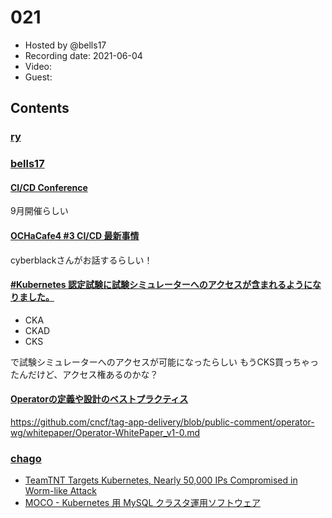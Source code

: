 # 021

- Hosted by @bells17
- Recording date: 2021-06-04
- Video: 
- Guest: 

## Contents

### [ry](https://twitter.com/URyo_0213)

### [bells17](https://twitter.com/bells17_)

#### [CI/CD Conference](https://link.medium.com/uMx3ZNaPKgb)

9月開催らしい

#### [OCHaCafe4 #3 CI/CD 最新事情](https://ochacafe.connpass.com/event/211934/)

cyberblackさんがお話するらしい！

#### [#Kubernetes 認定試験に試験シミュレーターへのアクセスが含まれるようになりました。](https://twitter.com/linux_fdtn_jp/status/1400647935705051140?s=21)

- CKA
- CKAD
- CKS

で試験シミュレーターへのアクセスが可能になったらしい
もうCKS買っちゃったんだけど、アクセス権あるのかな？

#### [Operatorの定義や設計のベストプラクティス](https://twitter.com/omichiki1/status/1400281852074594304?s=21)

https://github.com/cncf/tag-app-delivery/blob/public-comment/operator-wg/whitepaper/Operator-WhitePaper_v1-0.md

### [chago](https://twitter.com/it__chago)

- [TeamTNT Targets Kubernetes, Nearly 50,000 IPs Compromised in Worm-like Attack](https://www.trendmicro.com/en_us/research/21/e/teamtnt-targets-kubernetes--nearly-50-000-ips-compromised.html)
- [MOCO - Kubernetes 用 MySQL クラスタ運用ソフトウェア](https://blog.cybozu.io/entry/moco)
